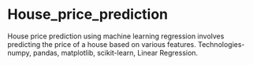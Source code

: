 # House_price_prediction
House price prediction using machine learning regression involves predicting the 
price of a house based on various features. 
Technologies- numpy, pandas, matplotlib, scikit-learn, Linear Regression.
